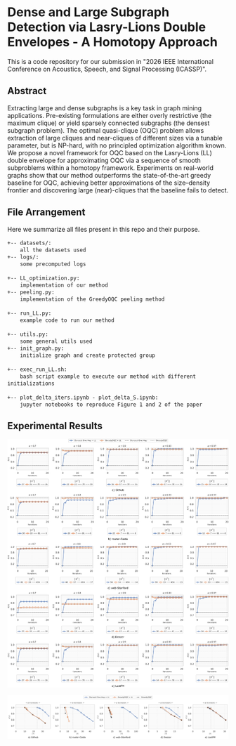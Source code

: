 # Dense and Large Subgraph Detection via Lasry-Lions Double Envelopes - A Homotopy Approach

This is a code repository for our submission in "2026 IEEE International Conference on Acoustics, Speech, and Signal Processing (ICASSP)".

## Abstract
Extracting large and dense subgraphs is a key task in graph mining applications. Pre-existing formulations are either overly restrictive (the maximum clique) or yield sparsely connected subgraphs (the densest subgraph problem). The optimal quasi-clique (OQC) problem allows extraction of large cliques and near-cliques of different sizes via a tunable parameter, but is NP-hard, with no principled optimization algorithm known. We propose a novel framework for OQC based on the Lasry-Lions (LL) double envelope for approximating OQC via a sequence of smooth subproblems within a homotopy framework. Experiments on real-world graphs show that our method outperforms the state-of-the-art greedy baseline for OQC, achieving better approximations of the size–density frontier and discovering large (near)-cliques that the baseline fails to detect.


## File Arrangement

Here we summarize all files present in this repo and their purpose.
```
+-- datasets/: 
    all the datasets used
+-- logs/: 
    some precomputed logs

+-- LL_optimization.py: 
    implementation of our method
+-- peeling.py: 
    implementation of the GreedyOQC peeling method

+-- run_LL.py:    
    example code to run our method

+-- utils.py: 
    some general utils used
+-- init_graph.py: 
    initialize graph and create protected group

+-- exec_run_LL.sh: 
    bash script example to execute our method with different initializations

+-- plot_delta_iters.ipynb - plot_delta_S.ipynb: 
    jupyter notebooks to reproduce Figure 1 and 2 of the paper
```

## Experimental Results



![delta_vs_iters](figures/various_delta_vs_iters.png "Title")

![delta_vs_size](figures/various_delta_vs_size.png "Title")
